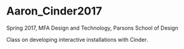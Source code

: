 # Aaron_Cinder2017

Spring 2017, MFA Design and Technology, Parsons School of Design

Class on developing interactive installations with Cinder. 